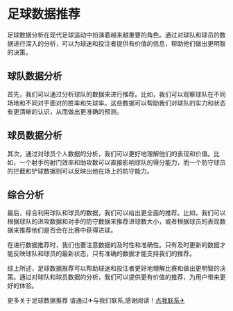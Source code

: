 # 足球数据推荐

足球数据分析在现代足球运动中扮演着越来越重要的角色。通过对球队和球员的数据进行深入的分析，可以为球迷和投注者提供有价值的信息，帮助他们做出更明智的决策。

## 球队数据分析

首先，我们可以通过分析球队的数据来进行推荐。比如，我们可以观察球队在不同场地和不同对手面对的胜率和失球率。这些数据可以帮助我们对球队的实力和状态有更清晰的认识，从而做出更准确的预测。

## 球员数据分析

其次，通过对球员个人数据的分析，我们可以更好地理解他们的表现和价值。比如，一个射手的射门效率和助攻数可以直接影响球队的得分能力，而一个防守球员的拦截和铲球数据则可以反映出他在场上的防守能力。

## 综合分析

最后，综合利用球队和球员的数据，我们可以给出更全面的推荐。比如，我们可以根据球队的进攻数据和对手的防守数据来推荐进球数大小，或者根据球员的表现数据来推荐他们是否会在比赛中获得进球。

在进行数据推荐时，我们也要注意数据的及时性和准确性。只有及时更新的数据才能反映球队和球员的最新状态，只有准确的数据才能支持我们的推荐。

综上所述，足球数据推荐可以帮助球迷和投注者更好地理解比赛和做出更明智的决策。通过对球队和球员数据的分析，我们可以提供更有价值的推荐，为用户带来更好的体验。

更多关于足球数据推荐 请通过✈与我们联系,感谢阅读！[点我联系✈](https://www.G208.com)